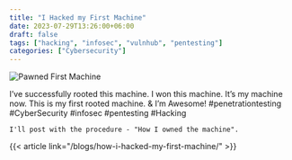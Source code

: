 ```yaml
---
title: "I Hacked my First Machine"
date: 2023-07-29T13:26:00+06:00
draft: false
tags: ["hacking", "infosec", "vulnhub", "pentesting"]
categories: ["Cybersecurity"]
---
```


![Pawned First Machine](https://pbs.twimg.com/media/F2IpuKqa0AAaNWv?format=png&name=360x360)

I’ve successfully rooted this machine. I won this machine. It’s my machine now. This is my first rooted machine. & I’m Awesome! #penetrationtesting #CyberSecurity #infosec #pentesting #Hacking

`I'll post with the procedure - "How I owned the machine".`

{{< article link="/blogs/how-i-hacked-my-first-machine/" >}}  
